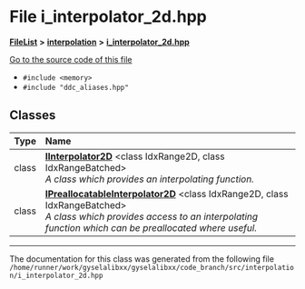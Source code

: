 

# File i\_interpolator\_2d.hpp



[**FileList**](files.md) **>** [**interpolation**](dir_264890e5c091f8c8d7fe1f842870c25e.md) **>** [**i\_interpolator\_2d.hpp**](i__interpolator__2d_8hpp.md)

[Go to the source code of this file](i__interpolator__2d_8hpp_source.md)



* `#include <memory>`
* `#include "ddc_aliases.hpp"`















## Classes

| Type | Name |
| ---: | :--- |
| class | [**IInterpolator2D**](classIInterpolator2D.md) &lt;class IdxRange2D, class IdxRangeBatched&gt;<br>_A class which provides an interpolating function._  |
| class | [**IPreallocatableInterpolator2D**](classIPreallocatableInterpolator2D.md) &lt;class IdxRange2D, class IdxRangeBatched&gt;<br>_A class which provides access to an interpolating function which can be preallocated where useful._  |



















































------------------------------
The documentation for this class was generated from the following file `/home/runner/work/gyselalibxx/gyselalibxx/code_branch/src/interpolation/i_interpolator_2d.hpp`

